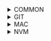 <details>
<summary>COMMON</summary>
  
  > Determine which shell you are using
  ```
  echo $SHELL
  ```
  > Set alias permanently (for example set 'k' alias for 'kubectl')
  ```
  echo 'alias k="kubectl"' >> ~/.zprofile
  source ~/.zprofile  
  ```
  
</details>

<details>
<summary>GIT</summary>

  > Set username and email for certain repo
  ```
  git config user.name "Your Name Here"
  git config user.email your@email.com
  ```
  
  > Set global username and email
  ```
  git config --global user.name "Your Name Here"
  git config --global user.email your@email.com
  ```
  
  > Show config settings for certain repo
  ```
  git config --list
  ```
  
  > Show config settings for certain repo
  ```
  git config --global --list
  ```
  
  > Remove the setting (for example username) from local .gitconfig
  ```
  git config --unset user.name
  ```
  
  > Remove the setting (for example username) from global .gitconfig
  ```
  git config --global --unset user.name
  ```
  
  > Delete object entirely (for example user) from local .gitconfig
  ```
  git config --remove-section user
  ```
  
  > Delete object entirely (for example user) from global .gitconfig
  ```
  git config --global --remove-section user
  ```
</details>

<details>
<summary>MAC</summary>

  > create a directory (for example ~/.nvm)
  ```
  mkdir ~/.nvm 
  ```
</details>

<details>
<summary>NVM</summary>
  
  **Install NVM on macOS with Homebrew**

  > Update the Homebrew package list
  ```
  brew update 
  ```
  
  > Install NVM
  ```
  brew install nvm 
  ```
  
  > Create a directory for NVM at home
  
  ```
  mkdir ~/.nvm 
  ```
  
  > Edit the following configuration file
  ```
  vim ~/.zshrc
  ```
  
  > Add the below lines
  ```
  export NVM_DIR=~/.nvm
  source $(brew --prefix nvm)/nvm.sh
  ```
  
  > Load the variable to the current shell environment
  ```
  source ~/.zshrc
  ```
  
  > shaw available versions
  ```
  nvm ls-remote
  ```
  
  > Install node
  ```
  nvm install node
  ```
  > or (for example 14)
  ```
  nvm install 14
  ```
  
  > Verify what is installed with
  ```
  nvm ls
  ```
  
  > Set a version (for example 14)
  ```
  nvm use 14
  ```
  
  **Install autocannon**
  ```
  npm i autocannon -g
  ```
</details>
